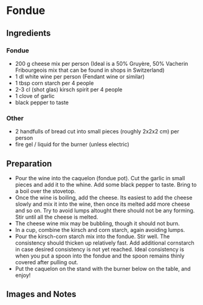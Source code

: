 # Fondue

## Ingredients

### Fondue
- 200 g cheese mix per person (Ideal is a 50% Gruyère, 50% Vacherin Fribourgeois mix that can be found in shops in Switzerland)
- 1 dl white wine per person (Fendant wine or similar)
- 1 tbsp corn starch per 4 people
- 2-3 cl (shot glas) kirsch spirit per 4 people
- 1 clove of garlic
- black pepper to taste

### Other
- 2 handfulls of bread cut into small pieces (roughly 2x2x2 cm) per person
- fire gel / liquid for the burner (unless electric)


## Preparation

- Pour the wine into the caquelon (fondue pot). Cut the garlic in small pieces and add it to the whine. Add some black pepper to taste. Bring to a boil over the stovetop.
- Once the wine is boiling, add the cheese. Its easiest to add the cheese slowly and mix it into the wine, then once its melted add more cheese and so on. Try to avoid lumps altought there should not be any forming. Stir until all the cheese is melted.
- The cheese wine mix may be bubbling, though it should not burn.
- In a cup, combine the kirsch and corn starch, again avoiding lumps.
- Pour the kirsch-corn starch mix into the fondue. Stir well. The consistency should thicken up relatively fast. Add additional cornstarch in case desired consistency is not yet reached. Ideal consistency is when you put a spoon into the fondue and the spoon remains thinly covered after pulling out.
- Put the caquelon on the stand with the burner below on the table, and enjoy!


## Images and Notes



